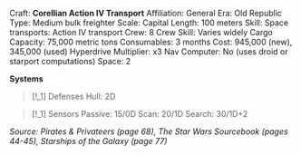 Craft: **Corellian Action IV Transport**
Affiliation: General
Era: Old Republic
Type: Medium bulk freighter
Scale: Capital
Length: 100 meters
Skill: Space transports: Action IV transport
Crew: 8
Crew Skill: Varies widely
Cargo Capacity: 75,000 metric tons
Consumables: 3 months
Cost: 945,000 (new), 345,000 (used)
Hyperdrive Multiplier: x3
Nav Computer: No (uses droid or starport computations)
Space: 2

**Systems**
> [!_1] Defenses
> Hull: 2D

> [!_1] Sensors
> Passive: 15/0D
> Scan: 20/1D
> Search: 30/1D+2



*Source: Pirates & Privateers (page 68), The Star Wars Sourcebook (pages 44-45), Starships of the Galaxy (page 77)*